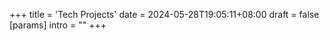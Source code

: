 +++
title = 'Tech Projects'
date = 2024-05-28T19:05:11+08:00
draft = false
[params]
  intro = ""
+++
